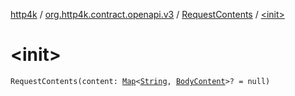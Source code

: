 [http4k](../../index.md) / [org.http4k.contract.openapi.v3](../index.md) / [RequestContents](index.md) / [&lt;init&gt;](./-init-.md)

# &lt;init&gt;

`RequestContents(content: `[`Map`](https://kotlinlang.org/api/latest/jvm/stdlib/kotlin.collections/-map/index.html)`<`[`String`](https://kotlinlang.org/api/latest/jvm/stdlib/kotlin/-string/index.html)`, `[`BodyContent`](../-body-content/index.md)`>? = null)`